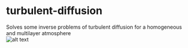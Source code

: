 # turbulent-diffusion
Solves some inverse problems of turbulent diffusion for a homogeneous and multilayer atmosphere</br>
![alt text](http://metro2033server.ru/images/turbo.jpg)
